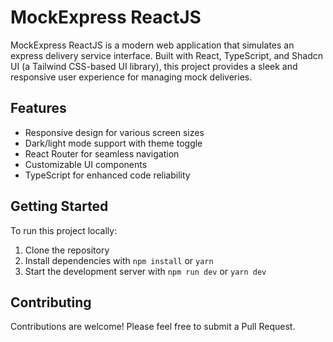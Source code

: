 # MockExpress ReactJS

MockExpress ReactJS is a modern web application that simulates an express delivery service interface. Built with React, TypeScript, and Shadcn UI (a Tailwind CSS-based UI library), this project provides a sleek and responsive user experience for managing mock deliveries.

## Features

- Responsive design for various screen sizes
- Dark/light mode support with theme toggle
- React Router for seamless navigation
- Customizable UI components
- TypeScript for enhanced code reliability

## Getting Started

To run this project locally:

1. Clone the repository
2. Install dependencies with `npm install` or `yarn`
3. Start the development server with `npm run dev` or `yarn dev`

## Contributing

Contributions are welcome! Please feel free to submit a Pull Request.
